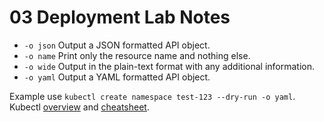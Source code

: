 # 03 Deployment Lab Notes

- `-o json` Output a JSON formatted API object.
- `-o name` Print only the resource name and nothing else.
- `-o wide` Output in the plain-text format with any additional information.
- `-o yaml` Output a YAML formatted API object.

Example use `kubectl create namespace test-123 --dry-run -o yaml`. Kubectl [overview](https://kubernetes.io/docs/reference/kubectl/overview/) and [cheatsheet](https://kubernetes.io/docs/reference/kubectl/cheatsheet/).

